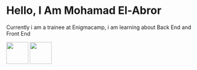# Hello, I Am Mohamad El-Abror


Currently i am a trainee at Enigmacamp, i am learning about Back End and Front End


<img src="https://user-images.githubusercontent.com/63460549/165452901-7a1493dd-02a7-427f-a0c1-13970b1c2f74.svg" height="58">
<img src="https://user-images.githubusercontent.com/63460549/165454245-3fdbc718-819b-4b32-9d2d-7fe4cd56bcbb.svg" height="58">
